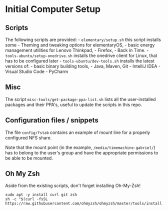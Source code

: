 # Initial Computer Setup
## Scripts
The following scripts are provided:
    - `elementary/setup.sh` this script installs some 
        - Theming and tweaking options for elementaryOS, 
        - basic energy management utilities for Lenovo Thinkpad, 
        - Firefox,
        - Back in Time.
    - `tools-ubuntu/setup-onedrive.sh` installs the onedrive client for Linux, that has to be configured later
    - `tools-ubuntu/dev-tools.sh` installs the latest versions of: 
        - basic binary building tools, 
        - Java, Maven, Git 
        - IntelliJ IDEA 
        - Visual Studio Code
        - PyCharm
## Misc
The script `misc-tools/get-package-ppa-list.sh` lists all the user-installed packages and their PPA's, useful to update the scripts in this repo.
## Configuration files / snippets
The file `config/fstab` contains an example of mount line for a properly configured NFS share.

Note that the mount point (in the example, `/media/timemachine-gabriel/`) has to belong to the user's group and have the appropriate permissions to be able to be mounted.

## Oh My Zsh
Aside from the existing scripts, don't forget installing Oh-My-Zsh!
```
sudo apt -y install curl git zsh
sh -c "$(curl -fsSL https://raw.githubusercontent.com/ohmyzsh/ohmyzsh/master/tools/install.sh)"
```
